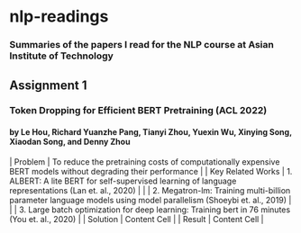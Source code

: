# nlp-readings
### Summaries of the papers I read for the NLP course at Asian Institute of Technology

## Assignment 1
### Token Dropping for Efficient BERT Pretraining (ACL 2022)
#### by Le Hou, Richard Yuanzhe Pang, Tianyi Zhou, Yuexin Wu, Xinying Song, Xiaodan Song, and Denny Zhou

| Problem  | To reduce the pretraining costs of computationally expensive BERT models without degrading their performance  |
| Key Related Works  | 1. ALBERT: A lite BERT for self-supervised learning of language representations (Lan et. al., 2020)  |
|   | 2. Megatron-lm: Training multi-billion parameter language models using model parallelism (Shoeybi et. al., 2019)  |
|   | 3. Large batch optimization for deep learning: Training bert in 76 minutes (You et. al., 2020)  |
| Solution  | Content Cell  |
| Result  | Content Cell  |
